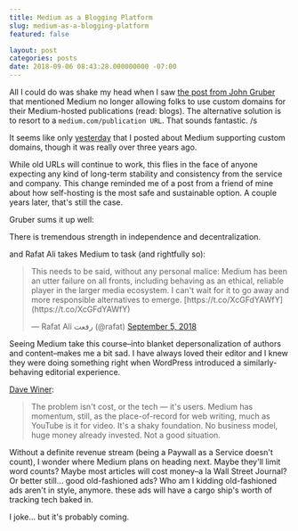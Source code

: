 ```yaml
---
title: Medium as a Blogging Platform
slug: medium-as-a-blogging-platform
featured: false

layout: post
categories: posts
date: 2018-09-06 08:43:28.000000000 -07:00
---
```


All I could do was shake my head when I saw [the post from John Gruber](https://daringfireball.net/linked/2018/09/04/medium-domain-name) that mentioned Medium no longer allowing folks to use custom domains for their Medium-hosted publications (read: blogs). The alternative solution is to resort to a `medium.com/publication URL`. That sounds fantastic. /s

It seems like only [yesterday](https://johnathan.org/posts/2015/07/custom-domains-on-medium.html) that I posted about Medium supporting custom domains, though it was really over three years ago.

While old URLs will continue to work, this flies in the face of anyone expecting any kind of long-term stability and consistency from the service and company. This change reminded me of a post from a friend of mine about how self-hosting is the most safe and sustainable option. A couple years later, that's still the case.

Gruber sums it up well:

There is tremendous strength in independence and decentralization.

and Rafat Ali takes Medium to task (and rightfully so):

<blockquote class="twitter-tweet">
This needs to be said, without any personal malice: Medium has been an utter failure on all fronts, including behaving as an ethical, reliable player in the larger media ecosystem. I can't wait for it to go away and more responsible alternatives to emerge. [https://t.co/XcGFdYAWfY](https://t.co/XcGFdYAWfY)

— Rafat Ali رفعت (@rafat) [September 5, 2018](https://twitter.com/rafat/status/1037371592496570372?ref_src=twsrc%5Etfw)
</blockquote>
<script async src="https://platform.twitter.com/widgets.js" charset="utf-8"></script>

Seeing Medium take this course–into blanket depersonalization of authors and content–makes me a bit sad. I have always loved their editor and I knew they were doing something right when WordPress introduced a similarly-behaving editorial experience.

[Dave Winer](http://scripting.com/2018/09/05.html#a162220):

> The problem isn't cost, or the tech — it's users. Medium has momentum, still, as the place-of-record for web writing, much as YouTube is it for video. It's a shaky foundation. No business model, huge money already invested. Not a good situation.

Without a definite revenue stream (being a Paywall as a Service doesn't count), I wonder where Medium plans on heading next. Maybe they'll limit word counts? Maybe most articles will cost money–a la Wall Street Journal? Or better still… good old-fashioned ads? Who am I kidding old-fashioned ads aren't in style, anymore. these ads will have a cargo ship's worth of tracking tech baked in.

I joke… but it's probably coming.

